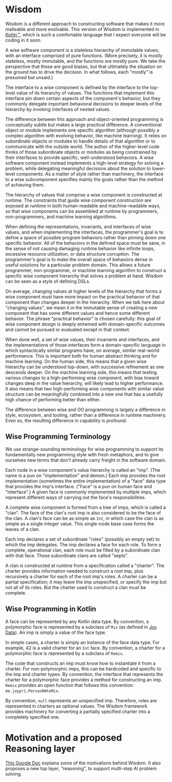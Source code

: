 # Wisdom

Wisdom is a different approach to constructing software that makes it more malleable and more
evolvable. This version of Wisdom is implemented in [Kotlin™](http://kotlinlang.org), which is such a comfortable
language that I expect everyone will be coding in it soon.

A wise software component is a stateless hierarchy of immutable values, with an
interface comprised of pure functions. (More precisely, it is mostly stateless, mostly immutable,
and the functions are mostly pure. We take the perspective that these are good biases, but that ultimately 
the situation on the ground has to drive the decision. In what follows, each "mostly" is presumed but unsaid.)

The interface to a wise component is defined by the interface to the top-level value of its
hierarchy of values. The functions that implement this interface pin down certain aspects of the 
component's behavior, but they commonly delegate important behavioral decisions to deeper levels 
of the hierarchy by invoking interfaces of nested values.

The difference between this approach and object-oriented programming is conceptually subtle
but makes a large practical difference. A conventional object or module implements one specific
algorithm (although possibly a complex algorithm with evolving behavior, like machine learning). 
It relies on subordinate objects or modules to handle details of that algorithm or to communicate with 
the outside world. The author of the higher-level code thinks of those subordinate objects or modules 
as being constrained by their interfaces to provide specific, well-understood behaviors. A wise software 
component instead implements a high-level strategy for solving a problem, while delegating meaningful 
decisions about the solution to lower-level components. As a matter of style rather than machinery, 
the interface to a wise subcomponent specifies mainly the goals rather than the method of achieving them.

The hierarchy of values that comprise a wise component is constructed at runtime. The
constraints that guide wise component construction are exposed at runtime in both human-readable
and machine-readable ways, so that wise components can be assembled at runtime by programmers,
non-programmers, and machine learning algorithms.

When defining the representations, invariants, and interfaces of wise values, and when
implementing the interfaces, the programmer's goal is to define a space of possible program 
behaviors rather than pinning down one specific behavior.  All of the behaviors in the defined space 
must be sane, in the sense of not causing damaging runtime behavior like infinite loops, 
excessive resource utilization, or data structure corruption. 
The programmer's goal is to make the overall space of behaviors dense in useful
solutions for a particular problem domain. This allows a future programmer, non-programmer, or
machine learning algorithm to construct a specific wise component hierarchy that solves a problem
at hand. Wisdom can be seen as a style of defining DSLs.

On average, changing values at higher levels of the hierarchy that forms a wise component 
must have more impact on the practical behavior of that component than changes deeper in the hierarchy.
When we talk here about "changing values", we mean it in the immutable sense of creating a new
component that has some different values and hence some different behavior.
The phrase "practical behavior" is chosen carefully: this goal of wise component design 
is deeply entwined with domain-specific outcomes and cannot be pursued or evaluated except in
that context. 

When done well, a set of wise values, their invariants and interfaces, and the implementations
of those interfaces form a domain-specific language in which syntactically similar programs have, 
on average, similar real-world performance. This is important both for human abstract thinking and 
for machine learning. On the human side, this means that a given wise hierarchy can be understood 
top-down, with successive refinement as one descends deeper. On the machine learning side, this means
that testing various changes to a high-performing wise component, with  bias toward changes deep
in the value hierarchy, will likely lead to higher performance. It also means that two high-performing 
wise components with similar value structure can be meaningfully combined into a new one that has a 
usefully high chance of performing better than either. 

The difference between wise and OO programming is largely a
difference in style, ecosystem, and tooling, rather than a difference in runtime machinery. Even so,
the resulting difference in capability is profound.

## Wise Programming Terminology

We use strange-sounding terminology for wise programming to support its 
fundamentally new programming style with fresh metaphors, and to give ourselves new
terms that don't already carry freight in the software domain.

Each node in a wise component's value hierarchy is called an "imp". 
(The name is a pun on "implementation" and demon.)
Each imp provides the root implementation (sometimes the entire implementation) of
a "face" data type that provides the imp's interface. ("Face" is a pun on human
face and "interface".) A given face is commonly implemented by multiple imps, which
represent different ways of carrying out the face's responsibilities.

A complete wise component is formed from a tree of imps, which is called a "clan". 
The face of the clan's root imp is also considered to be the face of the clan.
A clan's face can be as simple as `Int`, in which case the clan is as simple
as a single integer value. This single-node base case forms the leaves of a clan.

Each imp declares a set of subordinate "roles" (possibly an empty set) to
which the imp delegates. The imp declares a face for each role.
To form a complete, operational clan, each role must be filled
by a subordinate clan with that face. These subordinate clans are called "septs".

A clan is constructed at runtime from a specification called a "charter".  The charter
provides information needed to construct a root imp, plus recursively a charter for
each of the root imp's roles. A charter can be a partial specification; it may leave
the imp unspecified, or specify the imp but not all of its roles.  But the charter used 
to construct a clan must be complete.

## Wise Programming in Kotlin

A face can be represented by any Kotlin data type. By convention, a polymorphic face is represented by 
a subclass of `Mix` (as defined in [Joy Data](https://github.com/joy-prime/joy-data-kotlin)). 
An imp is simply a value of the face type.

In simple cases, a charter is simply an instance of the face data type. For example, 42 is a valid charter for 
an `Int` face. By convention, a charter for a polymorphic face is represented by a subclass of `Remix`.

The code that constructs an imp must know how to instantiate it from a charter. For non-polymorphic imps, 
this can be hardcoded and specific to the imp and charter types. By convention, the interface that represents
the charter for a polymorphic face provides a method for constructing an imp. `Remix` provides an open function
that follows this convention: `me.joypri.PersonR#toMix`.

By convention, `null` represents an unspecified imp. Therefore, roles are represented in charters as optional values. 
The Wisdom framework provides machinery for converting a partially specified charter into a completely 
specified one.

# Motivation and a proposed Reasoning layer

[This Google Doc](https://docs.google.com/document/d/1vouA9qZjAZxhFV8VbtkCZytrkFw_83D00P7rU9xRVes) 
explains some of the motivations behind Wisdom. It also proposes a new top layer, “reasoning”, to support 
multi-step AI problem solving.

